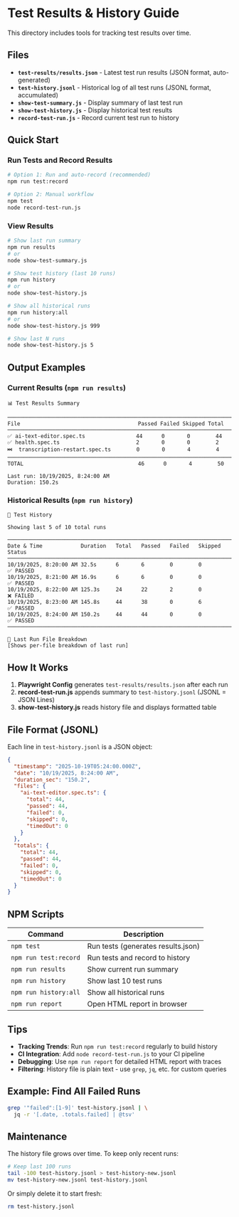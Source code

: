 # Test Results & History Guide

This directory includes tools for tracking test results over time.

## Files

- **`test-results/results.json`** - Latest test run results (JSON format, auto-generated)
- **`test-history.jsonl`** - Historical log of all test runs (JSONL format, accumulated)
- **`show-test-summary.js`** - Display summary of last test run
- **`show-test-history.js`** - Display historical test results
- **`record-test-run.js`** - Record current test run to history

## Quick Start

### Run Tests and Record Results

```bash
# Option 1: Run and auto-record (recommended)
npm run test:record

# Option 2: Manual workflow
npm test
node record-test-run.js
```

### View Results

```bash
# Show last run summary
npm run results
# or
node show-test-summary.js

# Show test history (last 10 runs)
npm run history
# or
node show-test-history.js

# Show all historical runs
npm run history:all
# or
node show-test-history.js 999

# Show last N runs
node show-test-history.js 5
```

## Output Examples

### Current Results (`npm run results`)

```
📊 Test Results Summary

────────────────────────────────────────────────────────────────────────────────
File                                     Passed Failed Skipped Total
────────────────────────────────────────────────────────────────────────────────
✅ ai-text-editor.spec.ts                44      0       0        44
✅ health.spec.ts                        2       0       0        2
⏭️  transcription-restart.spec.ts        0       0       4        4
────────────────────────────────────────────────────────────────────────────────
TOTAL                                    46      0       4        50

Last run: 10/19/2025, 8:24:00 AM
Duration: 150.2s
```

### Historical Results (`npm run history`)

```
📜 Test History

Showing last 5 of 10 total runs

────────────────────────────────────────────────────────────────────────────────
Date & Time            Duration   Total   Passed   Failed   Skipped   Status
────────────────────────────────────────────────────────────────────────────────
10/19/2025, 8:20:00 AM 32.5s      6       6        0        0         ✅ PASSED
10/19/2025, 8:21:00 AM 16.9s      6       6        0        0         ✅ PASSED
10/19/2025, 8:22:00 AM 125.3s     24      22       2        0         ❌ FAILED
10/19/2025, 8:23:00 AM 145.8s     44      38       0        6         ✅ PASSED
10/19/2025, 8:24:00 AM 150.2s     44      44       0        0         ✅ PASSED
────────────────────────────────────────────────────────────────────────────────

📂 Last Run File Breakdown
[Shows per-file breakdown of last run]
```

## How It Works

1. **Playwright Config** generates `test-results/results.json` after each run
2. **record-test-run.js** appends summary to `test-history.jsonl` (JSONL = JSON Lines)
3. **show-test-history.js** reads history file and displays formatted table

## File Format (JSONL)

Each line in `test-history.jsonl` is a JSON object:

```json
{
  "timestamp": "2025-10-19T05:24:00.000Z",
  "date": "10/19/2025, 8:24:00 AM",
  "duration_sec": "150.2",
  "files": {
    "ai-text-editor.spec.ts": {
      "total": 44,
      "passed": 44,
      "failed": 0,
      "skipped": 0,
      "timedOut": 0
    }
  },
  "totals": {
    "total": 44,
    "passed": 44,
    "failed": 0,
    "skipped": 0,
    "timedOut": 0
  }
}
```

## NPM Scripts

| Command | Description |
|---------|-------------|
| `npm test` | Run tests (generates results.json) |
| `npm run test:record` | Run tests and record to history |
| `npm run results` | Show current run summary |
| `npm run history` | Show last 10 test runs |
| `npm run history:all` | Show all historical runs |
| `npm run report` | Open HTML report in browser |

## Tips

- **Tracking Trends**: Run `npm run test:record` regularly to build history
- **CI Integration**: Add `node record-test-run.js` to your CI pipeline
- **Debugging**: Use `npm run report` for detailed HTML report with traces
- **Filtering**: History file is plain text - use `grep`, `jq`, etc. for custom queries

## Example: Find All Failed Runs

```bash
grep '"failed":[1-9]' test-history.jsonl | \
  jq -r '[.date, .totals.failed] | @tsv'
```

## Maintenance

The history file grows over time. To keep only recent runs:

```bash
# Keep last 100 runs
tail -100 test-history.jsonl > test-history-new.jsonl
mv test-history-new.jsonl test-history.jsonl
```

Or simply delete it to start fresh:

```bash
rm test-history.jsonl
```
